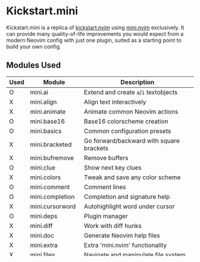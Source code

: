 # Kickstart.mini

Kickstart.mini is a replica of [kickstart.nvim](https://github.com/nvim-lua/kickstart.nvim) using [mini.nvim](https://github.com/echasnovski/mini.nvim) exclusively.
It can provide many quality-of-life improvements you would expect from a modern Neovim config with just one plugin, suited as a starting point to build your own config.

## Modules Used

| Used | Module           | Description                              |
|------|------------------|------------------------------------------|
|  O   | mini.ai          | Extend and create `a`/`i` textobjects    |
|  X   | mini.align       | Align text interactively                 |
|  X   | mini.animate     | Animate common Neovim actions            |
|  O   | mini.base16      | Base16 colorscheme creation              |
|  O   | mini.basics      | Common configuration presets             |
|  X   | mini.bracketed   | Go forward/backward with square brackets |
|  X   | mini.bufremove   | Remove buffers                           |
|  O   | mini.clue        | Show next key clues                      |
|  X   | mini.colors      | Tweak and save any color scheme          |
|  O   | mini.comment     | Comment lines                            |
|  O   | mini.completion  | Completion and signature help            |
|  X   | mini.cursorword  | Autohighlight word under cursor          |
|  O   | mini.deps        | Plugin manager                           |
|  X   | mini.diff        | Work with diff hunks                     |
|  X   | mini.doc         | Generate Neovim help files               |
|  X   | mini.extra       | Extra 'mini.nvim' functionality          |
|  X   | mini.files       | Navigate and manipulate file system      |
|  X   | mini.fuzzy       | Fuzzy matching                           |
|  X   | mini.hipatterns  | Highlight patterns in text               |
|  X   | mini.hues        | Generate configurable color scheme       |
|  X   | mini.indentscope | Visualize and work with indent scope     |
|  X   | mini.jump        | Jump to next/previous single character   |
|  X   | mini.jump2d      | Jump within visible lines                |
|  X   | mini.map         | Window with buffer text overview         |
|  X   | mini.misc        | Miscellaneous functions                  |
|  X   | mini.move        | Move any selection in any direction      |
|  X   | mini.notify      | Show notifications                       |
|  X   | mini.operators   | Text edit operators                      |
|  X   | mini.pairs       | Autopairs                                |
|  O   | mini.pick        | Pick anything                            |
|  X   | mini.sessions    | Session management                       |
|  X   | mini.splitjoin   | Split and join arguments                 |
|  O   | mini.starter     | Start screen                             |
|  X   | mini.statusline  | Statusline                               |
|  X   | mini.surround    | Surround actions                         |
|  O   | mini.tabline     | Tabline                                  |
|  X   | mini.test        | Test Neovim plugins                      |
|  X   | mini.trailspace  | Trailspace (highlight and remove)        |
|  X   | mini.visits      | Track and reuse file system visits       |

